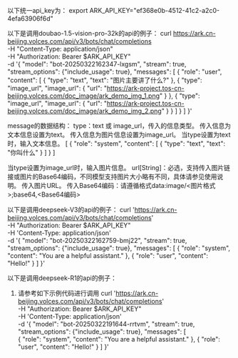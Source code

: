 以下统一api_key为：
export ARK_API_KEY="ef368e0b-4512-41c2-a2c0-4efa63906f6d"

以下是调用doubao-1.5-vision-pro-32k的api的例子：
curl https://ark.cn-beijing.volces.com/api/v3/bots/chat/completions \
  -H "Content-Type: application/json" \
  -H "Authorization: Bearer $ARK_API_KEY" \
  -d '{
        "model": "bot-20250322162347-lxgsm",
        "stream": true,
        "stream_options": {"include_usage": true},
        "messages": [
            {
                "role": "user",
                "content": [
                    {
                        "type": "text",
                        "text": "图片主要讲了什么?"
                    },
                    {
                        "type": "image_url",
                        "image_url": {
                            "url": "https://ark-project.tos-cn-beijing.volces.com/doc_image/ark_demo_img_1.png"
                        }
                    },
                    {
                        "type": "image_url",
                        "image_url": {
                            "url": "https://ark-project.tos-cn-beijing.volces.com/doc_image/ark_demo_img_2.png"
                        }
                    }
                ]
            }
        ]
    }'

message的数据结构：
type：text 或 image_url，传入的信息类型。
传入信息为文本信息设置为text。
传入信息为图片信息设置为image_url。
当type设置为text时，输入文本信息。
[
    {
      "role": "system",
      "content": [
        {
          "type": "text",
          "text": "你叫什么"
        }
      ]
    }
  ]

当type设置为image_url时，输入图片信息。
url[String]：必选，支持传入图片链接或图片的Base64编码，不同模型支持图片大小略有不同，具体请参见使用说明。
传入图片URL。
传入Base64编码：请遵循格式data:image/<图片格式>;base64,<Base64编码>



以下是调用deepseek-V3的api的例子：
curl 'https://ark.cn-beijing.volces.com/api/v3/bots/chat/completions' \
-H "Authorization: Bearer $ARK_API_KEY"  \
-H 'Content-Type: application/json' \
-d '{
    "model": "bot-20250322162759-bmj22", 
    "stream": true,
    "stream_options": {"include_usage": true},
    "messages": [ 
        {
            "role": "system",
            "content": "You are a helpful assistant."
        },
        {
            "role": "user",
            "content": "Hello!"
        }
    ]
}'




以下是调用deepseek-R1的api的例子：
1. 请参考如下示例代码进行调用
curl 'https://ark.cn-beijing.volces.com/api/v3/bots/chat/completions' \
-H "Authorization: Bearer $ARK_API_KEY"  \
-H 'Content-Type: application/json' \
-d '{
    "model": "bot-20250322191644-rrtvm", 
    "stream": true,
    "stream_options": {"include_usage": true},
    "messages": [  
        {
            "role": "system",
            "content": "You are a helpful assistant."
        },
        {
            "role": "user",
            "content": "Hello!"
        }
    ]
}'